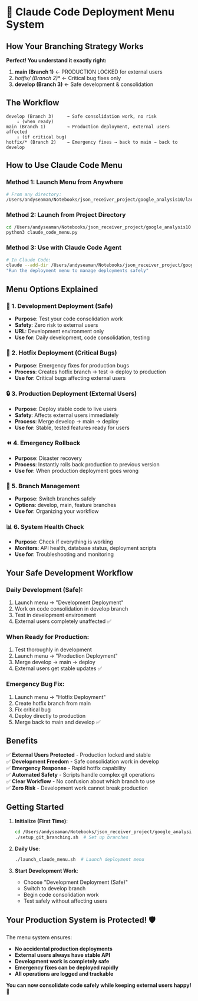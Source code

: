 # 🎯 Claude Code Deployment Menu System

## How Your Branching Strategy Works

**Perfect! You understand it exactly right:**

1. **main (Branch 1)** ← PRODUCTION LOCKED for external users
2. **hotfix/* (Branch 2)** ← Critical bug fixes only  
3. **develop (Branch 3)** ← Safe development & consolidation

## The Workflow

```
develop (Branch 3)     → Safe consolidation work, no risk
    ↓ (when ready)
main (Branch 1)        → Production deployment, external users affected
    ↓ (if critical bug)
hotfix/* (Branch 2)    → Emergency fixes → back to main → back to develop
```

## How to Use Claude Code Menu

### Method 1: Launch Menu from Anywhere
```bash
# From any directory:
/Users/andyseaman/Notebooks/json_receiver_project/google_analysis10/launch_claude_menu.sh
```

### Method 2: Launch from Project Directory
```bash
cd /Users/andyseaman/Notebooks/json_receiver_project/google_analysis10
python3 claude_code_menu.py
```

### Method 3: Use with Claude Code Agent
```bash
# In Claude Code:
claude --add-dir /Users/andyseaman/Notebooks/json_receiver_project/google_analysis10
"Run the deployment menu to manage deployments safely"
```

## Menu Options Explained

### 🚀 1. Development Deployment (Safe)
- **Purpose**: Test your code consolidation work
- **Safety**: Zero risk to external users
- **URL**: Development environment only
- **Use for**: Daily development, code consolidation, testing

### 🚨 2. Hotfix Deployment (Critical Bugs)  
- **Purpose**: Emergency fixes for production bugs
- **Process**: Creates hotfix branch → test → deploy to production
- **Use for**: Critical bugs affecting external users

### 🔒 3. Production Deployment (External Users)
- **Purpose**: Deploy stable code to live users
- **Safety**: Affects external users immediately
- **Process**: Merge develop → main → deploy
- **Use for**: Stable, tested features ready for users

### ⏪ 4. Emergency Rollback
- **Purpose**: Disaster recovery
- **Process**: Instantly rolls back production to previous version
- **Use for**: When production deployment goes wrong

### 🌿 5. Branch Management
- **Purpose**: Switch branches safely
- **Options**: develop, main, feature branches
- **Use for**: Organizing your workflow

### 📊 6. System Health Check
- **Purpose**: Check if everything is working
- **Monitors**: API health, database status, deployment scripts
- **Use for**: Troubleshooting and monitoring

## Your Safe Development Workflow

### Daily Development (Safe):
1. Launch menu → "Development Deployment"
2. Work on code consolidation in develop branch
3. Test in development environment
4. External users completely unaffected ✅

### When Ready for Production:
1. Test thoroughly in development
2. Launch menu → "Production Deployment"  
3. Merge develop → main → deploy
4. External users get stable updates ✅

### Emergency Bug Fix:
1. Launch menu → "Hotfix Deployment"
2. Create hotfix branch from main
3. Fix critical bug
4. Deploy directly to production
5. Merge back to main and develop ✅

## Benefits

✅ **External Users Protected** - Production locked and stable  
✅ **Development Freedom** - Safe consolidation work in develop  
✅ **Emergency Response** - Rapid hotfix capability  
✅ **Automated Safety** - Scripts handle complex git operations  
✅ **Clear Workflow** - No confusion about which branch to use  
✅ **Zero Risk** - Development work cannot break production  

## Getting Started

1. **Initialize (First Time)**:
   ```bash
   cd /Users/andyseaman/Notebooks/json_receiver_project/google_analysis10
   ./setup_git_branching.sh  # Set up branches
   ```

2. **Daily Use**:
   ```bash
   ./launch_claude_menu.sh  # Launch deployment menu
   ```

3. **Start Development Work**:
   - Choose "Development Deployment (Safe)"
   - Switch to develop branch
   - Begin code consolidation work
   - Test safely without affecting users

## Your Production System is Protected! 🛡️

The menu system ensures:
- **No accidental production deployments**
- **External users always have stable API**  
- **Development work is completely safe**
- **Emergency fixes can be deployed rapidly**
- **All operations are logged and trackable**

**You can now consolidate code safely while keeping external users happy!** 🎉
